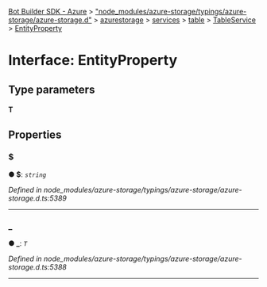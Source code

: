 [Bot Builder SDK - Azure](../README.md) > ["node_modules/azure-storage/typings/azure-storage/azure-storage.d"](../modules/_node_modules_azure_storage_typings_azure_storage_azure_storage_d_.md) > [azurestorage](../modules/_node_modules_azure_storage_typings_azure_storage_azure_storage_d_.azurestorage.md) > [services](../modules/_node_modules_azure_storage_typings_azure_storage_azure_storage_d_.azurestorage.services.md) > [table](../modules/_node_modules_azure_storage_typings_azure_storage_azure_storage_d_.azurestorage.services.table.md) > [TableService](../modules/_node_modules_azure_storage_typings_azure_storage_azure_storage_d_.azurestorage.services.table.tableservice.md) > [EntityProperty](../interfaces/_node_modules_azure_storage_typings_azure_storage_azure_storage_d_.azurestorage.services.table.tableservice.entityproperty.md)



# Interface: EntityProperty

## Type parameters
#### T 

## Properties
<a id="_"></a>

###  $

**●  $**:  *`string`* 

*Defined in node_modules/azure-storage/typings/azure-storage/azure-storage.d.ts:5389*





___

<a id="_-1"></a>

###  _

**●  _**:  *`T`* 

*Defined in node_modules/azure-storage/typings/azure-storage/azure-storage.d.ts:5388*





___


